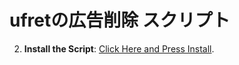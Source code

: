 # ufretの広告削除 スクリプト

2. **Install the Script**:
   [Click Here and Press Install](ufret-ad_close.js).
